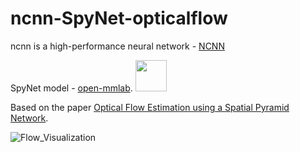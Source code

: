 # ncnn-SpyNet-opticalflow
ncnn is a high-performance neural network - [NCNN](https://github.com/Tencent/ncnn)

SpyNet model - [open-mmlab](https://download.openmmlab.com/mmediting/restorers/basicvsr/spynet_20210409-c6c1bd09.pth).
<img src="https://oss.openmmlab.com/www/openmmlab_logo.png" height="50"/>

Based on the paper [Optical Flow Estimation using a Spatial Pyramid Network](https://arxiv.org/abs/1611.00850).

![Flow_Visualization](https://github.com/magicse/ncnn-SpyNet-opticalflow/assets/13585785/7c9e8f87-323b-46fb-859c-ca5db37e77e3)
